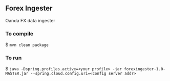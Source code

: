 ## Forex Ingester
Oanda FX data ingester

### To compile
$ `mvn clean package`

### To run
$ `java -Dspring.profiles.active=<your profile> -jar forexingester-1.0-MASTER.jar --spring.cloud.config.uri=<config server addr>`
